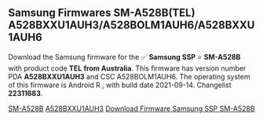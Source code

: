 <h2>Samsung Firmwares SM-A528B(TEL) A528BXXU1AUH3/A528BOLM1AUH6/A528BXXU1AUH6</h2>
Download the Samsung firmware for the ✅ <strong>Samsung SSP </strong> ⭐ <strong>SM-A528B</strong> with product code <strong>TEL</strong> <strong> from Australia</strong>. This firmware has version number PDA <strong>A528BXXU1AUH3</strong> and CSC A528BOLM1AUH6. The operating system of this firmware is Android R , with build date 2021-09-14. Changelist <strong>22311683</strong>.


[SM-A528B](https://samfirm.shop/samsung/model/SM-A528B)
[A528BXXU1AUH3](https://samfirm.shop/samsung/pda/A528BXXU1AUH3)
[Download Firmware Samsung SSP SM-A528B](https://samfirm.shop/samsung/firmware/456528)
